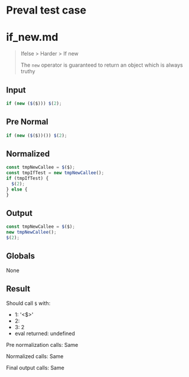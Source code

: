 # Preval test case

# if_new.md

> Ifelse > Harder > If new
>
> The `new` operator is guaranteed to return an object which is always truthy

## Input

`````js filename=intro
if (new ($($))) $(2);
`````

## Pre Normal

`````js filename=intro
if (new ($($))()) $(2);
`````

## Normalized

`````js filename=intro
const tmpNewCallee = $($);
const tmpIfTest = new tmpNewCallee();
if (tmpIfTest) {
  $(2);
} else {
}
`````

## Output

`````js filename=intro
const tmpNewCallee = $($);
new tmpNewCallee();
$(2);
`````

## Globals

None

## Result

Should call `$` with:
 - 1: '<$>'
 - 2: 
 - 3: 2
 - eval returned: undefined

Pre normalization calls: Same

Normalized calls: Same

Final output calls: Same
